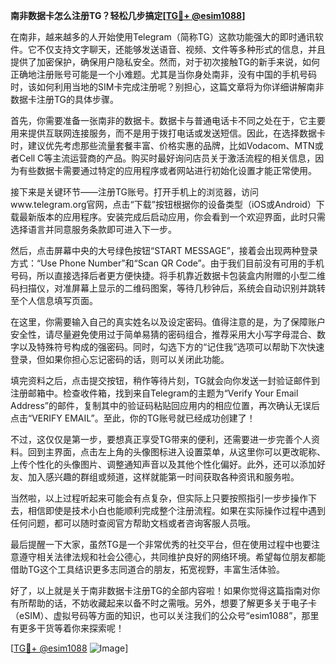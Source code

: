**南非数据卡怎么注册TG？轻松几步搞定[[TG💪+ @esim1088](https://t.me/s/esim1088)]**

在南非，越来越多的人开始使用Telegram（简称TG）这款功能强大的即时通讯软件。它不仅支持文字聊天，还能够发送语音、视频、文件等多种形式的信息，并且提供了加密保护，确保用户隐私安全。然而，对于初次接触TG的新手来说，如何正确地注册账号可能是一个小难题。尤其是当你身处南非，没有中国的手机号码时，该如何利用当地的SIM卡完成注册呢？别担心，这篇文章将为你详细讲解南非数据卡注册TG的具体步骤。

首先，你需要准备一张南非的数据卡。数据卡与普通电话卡不同之处在于，它主要用来提供互联网连接服务，而不是用于拨打电话或发送短信。因此，在选择数据卡时，建议优先考虑那些流量套餐丰富、价格实惠的品牌，比如Vodacom、MTN或者Cell C等主流运营商的产品。购买时最好询问店员关于激活流程的相关信息，因为有些数据卡需要通过特定的应用程序或者网站进行初始化设置才能正常使用。

接下来是关键环节——注册TG账号。打开手机上的浏览器，访问www.telegram.org官网，点击“下载”按钮根据你的设备类型（iOS或Android）下载最新版本的应用程序。安装完成后启动应用，你会看到一个欢迎界面，此时只需选择语言并同意服务条款即可进入下一步。

然后，点击屏幕中央的大号绿色按钮“START MESSAGE”，接着会出现两种登录方式：“Use Phone Number”和“Scan QR Code”。由于我们目前没有可用的手机号码，所以直接选择后者更方便快捷。将手机靠近数据卡包装盒内附赠的小型二维码扫描仪，对准屏幕上显示的二维码图案，等待几秒钟后，系统会自动识别并跳转至个人信息填写页面。

在这里，你需要输入自己的真实姓名以及设定密码。值得注意的是，为了保障账户安全性，请尽量避免使用过于简单易猜的密码组合，推荐采用大小写字母混合、数字以及特殊符号构成的强密码。同时，勾选下方的“记住我”选项可以帮助下次快速登录，但如果你担心忘记密码的话，则可以关闭此功能。

填完资料之后，点击提交按钮，稍作等待片刻，TG就会向你发送一封验证邮件到注册邮箱中。检查收件箱，找到来自Telegram的主题为“Verify Your Email Address”的邮件，复制其中的验证码粘贴回应用内的相应位置，再次确认无误后点击“VERIFY EMAIL”。至此，你的TG账号就已经成功创建了！

不过，这仅仅是第一步，要想真正享受TG带来的便利，还需要进一步完善个人资料。回到主界面，点击左上角的头像图标进入设置菜单，从这里你可以更改昵称、上传个性化的头像图片、调整通知声音以及其他个性化偏好。此外，还可以添加好友、加入感兴趣的群组或频道，这样就能第一时间获取各种资讯和服务啦。

当然啦，以上过程听起来可能会有点复杂，但实际上只要按照指引一步步操作下去，相信即使是技术小白也能顺利完成整个注册流程。如果在实际操作过程中遇到任何问题，都可以随时查阅官方帮助文档或者咨询客服人员哦。

最后提醒一下大家，虽然TG是一个非常优秀的社交平台，但在使用过程中也要注意遵守相关法律法规和社会公德心，共同维护良好的网络环境。希望每位朋友都能借助TG这个工具结识更多志同道合的朋友，拓宽视野，丰富生活体验。

好了，以上就是关于南非数据卡注册TG的全部内容啦！如果你觉得这篇指南对你有所帮助的话，不妨收藏起来以备不时之需哦。另外，想要了解更多关于电子卡（eSIM）、虚拟号码等方面的知识，也可以关注我们的公众号“esim1088”，那里有更多干货等着你来探索呢！

[[TG💪+ @esim1088](https://t.me/s/esim1088) ![Image](https://i.postimg.cc/4NQfJmqS/Snipaste-2025-05-13-00-14-12.png)]